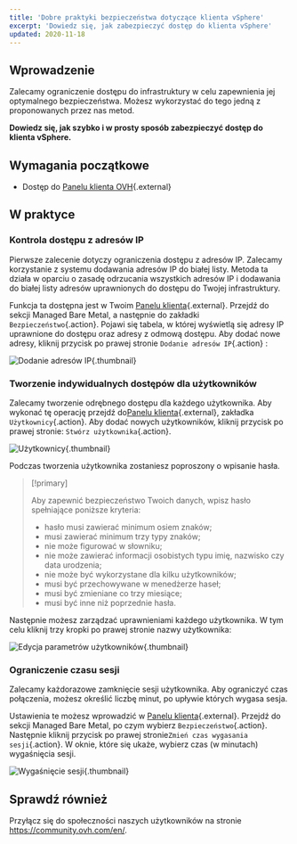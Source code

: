 ```yaml
---
title: 'Dobre praktyki bezpieczeństwa dotyczące klienta vSphere'
excerpt: 'Dowiedz się, jak zabezpieczyć dostęp do klienta vSphere'
updated: 2020-11-18
---
```


## Wprowadzenie

Zalecamy ograniczenie dostępu do infrastruktury w celu zapewnienia jej optymalnego bezpieczeństwa. Możesz wykorzystać do tego jedną z proponowanych przez nas metod.

**Dowiedz się, jak szybko i w prosty sposób zabezpieczyć dostęp do klienta vSphere.**

## Wymagania początkowe

- Dostęp do [Panelu klienta OVH](https://www.ovh.com/auth/?action=gotomanager&from=https://www.ovh.pl/&ovhSubsidiary=pl){.external}

## W praktyce

### Kontrola dostępu z adresów IP

Pierwsze zalecenie dotyczy ograniczenia dostępu z adresów IP. Zalecamy korzystanie z systemu dodawania adresów IP do białej listy.  Metoda ta działa w oparciu o zasadę odrzucania wszystkich adresów IP i dodawania do białej listy adresów uprawnionych do dostępu do Twojej infrastruktury.

Funkcja ta dostępna jest w Twoim [Panelu klienta](https://www.ovh.com/auth/?action=gotomanager&from=https://www.ovh.pl/&ovhSubsidiary=pl){.external}. Przejdź do sekcji Managed Bare Metal, a następnie do zakładki `Bezpieczeństwo`{.action}. Pojawi się tabela, w której wyświetlą się adresy IP uprawnione do dostępu oraz adresy z odmową dostępu. Aby dodać nowe adresy, kliknij przycisk po prawej stronie `Dodanie adresów IP`{.action} :

![Dodanie adresów IP](adding_ip.png){.thumbnail}

### Tworzenie indywidualnych dostępów dla użytkowników 

Zalecamy tworzenie odrębnego dostępu dla każdego użytkownika. Aby wykonać tę operację przejdź do[Panelu klienta](https://www.ovh.com/auth/?action=gotomanager&from=https://www.ovh.pl/&ovhSubsidiary=pl){.external}, zakładka `Użytkownicy`{.action}. Aby dodać nowych użytkowników, kliknij przycisk po prawej stronie: `Stwórz użytkownika`{.action}.

![Użytkownicy](users.png){.thumbnail}

Podczas tworzenia użytkownika zostaniesz poproszony o wpisanie hasła. 

> [!primary]
>
> Aby zapewnić bezpieczeństwo Twoich danych, wpisz hasło spełniające poniższe kryteria: 
>
> - hasło musi zawierać minimum osiem znaków;
> - musi zawierać minimum trzy typy znaków;
> - nie może figurować w słowniku;
> - nie może zawierać informacji osobistych typu imię, nazwisko czy data urodzenia;
> - nie może być wykorzystane dla kilku użytkowników;
> - musi być przechowywane w menedżerze haseł;
> - musi być zmieniane co trzy miesiące;
> - musi być inne niż poprzednie hasła.
>

Następnie możesz zarządzać uprawnieniami każdego użytkownika. W tym celu kliknij trzy kropki po prawej stronie nazwy użytkownika:

![Edycja parametrów użytkowników](users_edit.png){.thumbnail}

### Ograniczenie czasu sesji

Zalecamy każdorazowe zamknięcie sesji użytkownika. Aby ograniczyć czas połączenia, możesz określić liczbę minut, po upływie których wygasa sesja.

Ustawienia te możesz wprowadzić w [Panelu klienta](https://www.ovh.com/auth/?action=gotomanager&from=https://www.ovh.pl/&ovhSubsidiary=pl){.external}. Przejdź do sekcji Managed Bare Metal, po czym wybierz `Bezpieczeństwo`{.action}. Następnie kliknij przycisk po prawej stronie`Zmień czas wygasania sesji`{.action}. W oknie, które się ukaże, wybierz czas (w minutach) wygaśnięcia sesji.

![Wygaśnięcie sesji](expiration.png){.thumbnail}

## Sprawdź również

Przyłącz się do społeczności naszych użytkowników na stronie <https://community.ovh.com/en/>.